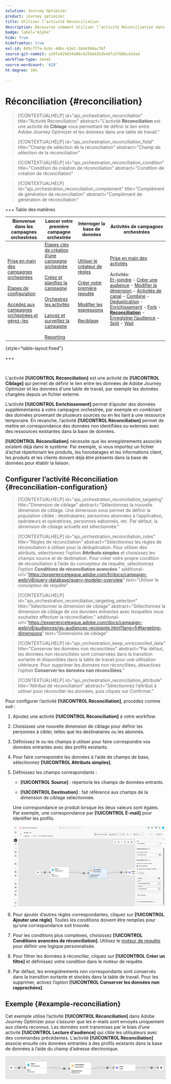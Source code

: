 ```yaml
---
solution: Journey Optimizer
product: journey optimizer
title: Utiliser l’activité Réconciliation
description: Découvrez comment utiliser l’activité Réconciliation dans une campagne orchestrée
badge: label="Alpha"
hide: true
hidefromtoc: true
exl-id: 0d5cfffe-bc6c-40bc-b3e1-5b44368ac76f
source-git-commit: a19fe429d34a88c6159ab3b2b4dfa3768bcd24ad
workflow-type: tm+mt
source-wordcount: '628'
ht-degree: 34%

---
```


# Réconciliation {#reconciliation}

>[!CONTEXTUALHELP]
>id="ajo_orchestration_reconciliation"
>title="Activité Réconciliation"
>abstract="L’activité **Réconciliation** est une activité de **Ciblage** vous permettant de définir le lien entre Adobe Journey Optimizer et les données dans une table de travail."

>[!CONTEXTUALHELP]
>id="ajo_orchestration_reconciliation_field"
>title="Champ de sélection de la réconciliation"
>abstract="Champ de sélection de la réconciliation"

>[!CONTEXTUALHELP]
>id="ajo_orchestration_reconciliation_condition"
>title="Condition de création de réconciliation"
>abstract="Condition de création de réconciliation"

>[!CONTEXTUALHELP]
>id="ajo_orchestration_reconciliation_complement"
>title="Complément de génération de réconciliation"
>abstract="Complément de génération de réconciliation"


+++ Table des matières

| Bienvenue dans les campagnes orchestrées | Lancer votre première campagne orchestrée | Interroger la base de données | Activités de campagnes orchestrées |
|---|---|---|---|
| [Prise en main des campagnes orchestrées](../gs-orchestrated-campaigns.md)<br/><br/>[Étapes de configuration](../configuration-steps.md)<br/><br/>[Accédez aux campagnes orchestrées et gérez-les](../access-manage-orchestrated-campaigns.md) | [Étapes clés de création d’une campagne orchestrée](../gs-campaign-creation.md)<br/><br/>[Créez et planifiez la campagne](../create-orchestrated-campaign.md)<br/><br/>[Orchestrez les activités](../orchestrate-activities.md)<br/><br/>[Lancez et surveillez la campagne](../start-monitor-campaigns.md)<br/><br/>[Reporting](../reporting-campaigns.md) | [Utiliser le créateur de règles](../orchestrated-rule-builder.md)<br/><br/>[Créer votre première requête](../build-query.md)<br/><br/>[Modifier les expressions](../edit-expressions.md)<br/><br/>[Reciblage](../retarget.md) | [Prise en main des activités](about-activities.md)<br/><br/>Activités:<br/>[Et-joindre](and-join.md) - [Créer une audience](build-audience.md) - [Modifier la dimension](change-dimension.md) - [Activités de canal](channels.md) - [Combine](combine.md) - [Deduplication](deduplication.md) - [Enrichissement](enrichment.md) - [Fork](fork.md) - <b>[Reconciliation](reconciliation.md)</b> - [Enregistrer l’audience](save-audience.md) - [Split](split.md) - [Wait](wait.md) |

{style="table-layout:fixed"}

+++

<br/>

L&#39;activité **[!UICONTROL Réconciliation]** est une activité de **[!UICONTROL Ciblage]** qui permet de définir le lien entre les données de Adobe Journey Optimizer et les données d&#39;une table de travail, par exemple les données chargées depuis un fichier externe.

L’activité **[!UICONTROL Enrichissement]** permet d’ajouter des données supplémentaires à votre campagne orchestrée, par exemple en combinant des données provenant de plusieurs sources ou en les liant à une ressource temporaire. En revanche, l’activité **[!UICONTROL Réconciliation]** permet de mettre en correspondance des données non identifiées ou externes avec des ressources existantes dans la base de données.

**[!UICONTROL Réconciliation]** nécessite que les enregistrements associés existent déjà dans le système. Par exemple, si vous importez un fichier d’achat répertoriant les produits, les horodatages et les informations client, les produits et les clients doivent déjà être présents dans la base de données pour établir la liaison.

## Configurer l’activité Réconciliation {#reconciliation-configuration}

>[!CONTEXTUALHELP]
>id="ajo_orchestration_reconciliation_targeting"
>title="Dimension de ciblage"
>abstract="Sélectionnez la nouvelle dimension de ciblage. Une dimension vous permet de définir la population ciblée : destinataires, personnes abonnées à l’application, opérateurs et opératrices, personnes eabonnés, etc. Par défaut, la dimension de ciblage actuelle est sélectionnée."

>[!CONTEXTUALHELP]
>id="ajo_orchestration_reconciliation_rules"
>title="Règles de réconciliation"
>abstract="Sélectionnez les règles de réconciliation à utiliser pour la déduplication. Pour utiliser des attributs, sélectionnez l’option **Attributs simples** et choisissez les champs source et de destination. Pour créer votre propre condition de réconciliation à l’aide du concepteur de requête, sélectionnez l’option **Conditions de réconciliation avancées**."
>additional-url="https://experienceleague.adobe.com/fr/docs/campaign-web/v8/query-database/query-modeler-overview" text="Utiliser le concepteur de requête"

>[!CONTEXTUALHELP]
>id="ajo_orchestration_reconciliation_targeting_selection"
>title="Sélectionner la dimension de ciblage"
>abstract="Sélectionnez la dimension de ciblage de vos données entrantes avec lesquelles vous souhaitez effectuer la réconciliation."
>additional-url="https://experienceleague.adobe.com/docs/campaign-web/v8/audiences/gs-audiences-recipients.html?lang=fr#targeting-dimensions" text="Dimensions de ciblage"

>[!CONTEXTUALHELP]
>id="ajo_orchestration_keep_unreconciled_data"
>title="Conserver les données non réconciliées"
>abstract="Par défaut, les données non réconciliées sont conservées dans la transition sortante et disponibles dans la table de travail pour une utilisation ultérieure. Pour supprimer les données non réconciliées, désactivez l’option **Conserver les données non réconciliées**."

>[!CONTEXTUALHELP]
>id="ajo_orchestration_reconciliation_attribute"
>title="Attribut de réconciliation"
>abstract="Sélectionnez l’attribut à utiliser pour réconcilier les données, puis cliquez sur Confirmer."

Pour configurer l’activité **[!UICONTROL Réconciliation]**, procédez comme suit :

1. Ajoutez une activité **[!UICONTROL Réconciliation]** à votre workflow.

1. Choisissez une nouvelle dimension de ciblage pour définir les personnes à cibler, telles que les destinataires ou les abonnés.

1. Définissez le ou les champs à utiliser pour faire correspondre vos données entrantes avec des profils existants.

1. Pour faire correspondre les données à l’aide de champs de base, sélectionnez **[!UICONTROL Attributs simples]**.

1. Définissez les champs correspondants :

   * **[!UICONTROL Source]** : répertorie les champs de données entrants.

   * **[!UICONTROL Destination]** : fait référence aux champs de la dimension de ciblage sélectionnée.

   Une correspondance se produit lorsque les deux valeurs sont égales. Par exemple, une correspondance par **[!UICONTROL E-mail]** pour identifier les profils.

   ![](../assets/workflow-reconciliation-criteria.png)

1. Pour ajouter d’autres règles correspondantes, cliquez sur **[!UICONTROL Ajouter une règle]**. Toutes les conditions doivent être remplies pour qu’une correspondance soit trouvée.

1. Pour les conditions plus complexes, choisissez **[!UICONTROL Conditions avancées de réconciliation]**. Utilisez le [moteur de requête](../orchestrated-rule-builder.md) pour définir une logique personnalisée.

1. Pour filtrer les données à réconcilier, cliquez sur **[!UICONTROL Créer un filtre]** et définissez votre condition dans le moteur de requête.

1. Par défaut, les enregistrements non correspondants sont conservés dans la transition sortante et stockés dans la table de travail. Pour les supprimer, activez l’option **[!UICONTROL Conserver les données non rapprochées]**.

## Exemple {#example-reconciliation}

Cet exemple utilise l’activité **[!UICONTROL Réconciliation]** dans Adobe Journey Optimizer pour s’assurer que les e-mails sont envoyés uniquement aux clients reconnus. Les données sont transmises par le biais d’une activité **[!UICONTROL Lecture d’audience]** qui cible les utilisateurs avec des commandes précédentes. L’activité **[!UICONTROL Réconciliation]** associe ensuite ces données entrantes à des profils existants dans la base de données à l’aide du champ d’adresse électronique.

![](../assets/workflow-reconciliation-sample-1.0.png)
